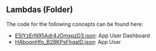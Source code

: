## Lambdas \(Folder\)

The code for the following concepts can be found here: 

- [E5lYzErN95Adr4JOmxpzD3.json](E5lYzErN95Adr4JOmxpzD3.json): App User Dashboard
- [HAboqnHfo\_B28KPsFhqaID.json](HAboqnHfo_B28KPsFhqaID.json): App User
